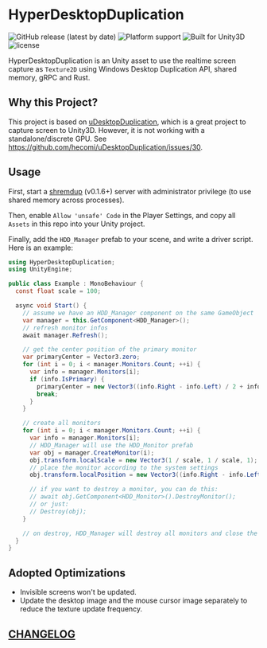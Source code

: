 # HyperDesktopDuplication

![GitHub release (latest by date)](https://img.shields.io/github/v/release/DiscreteTom/HyperDesktopDuplication?style=flat-square)
![Platform support](https://img.shields.io/badge/platform-windows-blue?style=flat-square)
![Built for Unity3D](https://img.shields.io/badge/Built%20for-Unity3D-lightgrey?style=flat-square)
![license](https://img.shields.io/github/license/DiscreteTom/HyperDesktopDuplication?style=flat-square)

HyperDesktopDuplication is an Unity asset to use the realtime screen capture as `Texture2D` using Windows Desktop Duplication API, shared memory, gRPC and Rust.

## Why this Project?

This project is based on [uDesktopDuplication](https://github.com/hecomi/uDesktopDuplication), which is a great project to capture screen to Unity3D. However, it is not working with a standalone/discrete GPU. See https://github.com/hecomi/uDesktopDuplication/issues/30.

## Usage

First, start a [shremdup](https://github.com/DiscreteTom/shremdup) (v0.1.6+) server with administrator privilege (to use shared memory across processes).

Then, enable `Allow 'unsafe' Code` in the Player Settings, and copy all `Assets` in this repo into your Unity project.

Finally, add the `HDD_Manager` prefab to your scene, and write a driver script. Here is an example:

```cs
using HyperDesktopDuplication;
using UnityEngine;

public class Example : MonoBehaviour {
  const float scale = 100;

  async void Start() {
    // assume we have an HDD_Manager component on the same GameObject
    var manager = this.GetComponent<HDD_Manager>();
    // refresh monitor infos
    await manager.Refresh();

    // get the center position of the primary monitor
    var primaryCenter = Vector3.zero;
    for (int i = 0; i < manager.Monitors.Count; ++i) {
      var info = manager.Monitors[i];
      if (info.IsPrimary) {
        primaryCenter = new Vector3((info.Right - info.Left) / 2 + info.Left, (info.Top - info.Bottom) / 2 + info.Bottom, 0) / scale;
        break;
      }
    }

    // create all monitors
    for (int i = 0; i < manager.Monitors.Count; ++i) {
      var info = manager.Monitors[i];
      // HDD_Manager will use the HDD_Monitor prefab
      var obj = manager.CreateMonitor(i);
      obj.transform.localScale = new Vector3(1 / scale, 1 / scale, 1);
      // place the monitor according to the system settings
      obj.transform.localPosition = new Vector3((info.Right - info.Left) / 2 + info.Left, (info.Top - info.Bottom) / 2 + info.Bottom, 0) / scale - primaryCenter;

      // if you want to destroy a monitor, you can do this:
      // await obj.GetComponent<HDD_Monitor>().DestroyMonitor();
      // or just:
      // Destroy(obj);
    }

    // on destroy, HDD_Manager will destroy all monitors and close the gRPC channel
  }
}
```

## Adopted Optimizations

- Invisible screens won't be updated.
- Update the desktop image and the mouse cursor image separately to reduce the texture update frequency.

## [CHANGELOG](https://github.com/DiscreteTom/HyperDesktopDuplication/blob/main/CHANGELOG.md)
